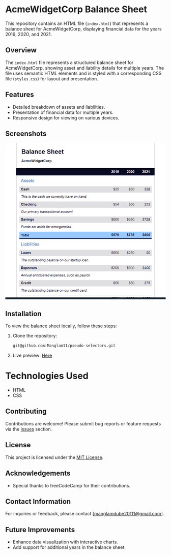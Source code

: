 # AcmeWidgetCorp Balance Sheet

This repository contains an HTML file (`index.html`) that represents a balance sheet for AcmeWidgetCorp, displaying financial data for the years 2019, 2020, and 2021.

## Overview

The `index.html` file represents a structured balance sheet for AcmeWidgetCorp, showing asset and liability details for multiple years. The file uses semantic HTML elements and is styled with a corresponding CSS file (`styles.css`) for layout and presentation.

## Features

- Detailed breakdown of assets and liabilities.
- Presentation of financial data for multiple years.
- Responsive design for viewing on various devices.

## Screenshots

![Balance Sheet](ss.png)

## Installation

To view the balance sheet locally, follow these steps:

1. Clone the repository:

   ```bash
   git@github.com:Manglam11/pseudo-selectors.git
   ```

2. Live preview:
   [Here](https://manglam11.github.io/pseudo-selectors/)

# Technologies Used

- HTML
- CSS

## Contributing

Contributions are welcome! Please submit bug reports or feature requests via the [Issues](<[https://github.com/username/repository/](https://github.com/Manglam11/pseudo-selectors.git)>) section.

## License

This project is licensed under the [MIT License](LICENSE).

## Acknowledgements

- Special thanks to freeCodeCamp for their contributions.

## Contact Information

For inquiries or feedback, please contact [manglamdube20111@gmail.com].

## Future Improvements

- Enhance data visualization with interactive charts.
- Add support for additional years in the balance sheet.
